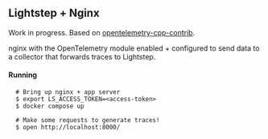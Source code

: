 ## Lightstep + Nginx

Work in progress. Based on [opentelemetry-cpp-contrib](https://github.com/open-telemetry/opentelemetry-cpp-contrib/tree/main/instrumentation/nginx).

nginx with the OpenTelemetry module enabled + configured to send data to a collector that forwards traces to Lightstep.

#### Running

```
  # Bring up nginx + app server
  $ export LS_ACCESS_TOKEN=<access-token>
  $ docker compose up

  # Make some requests to generate traces!
  $ open http://localhost:8000/
```